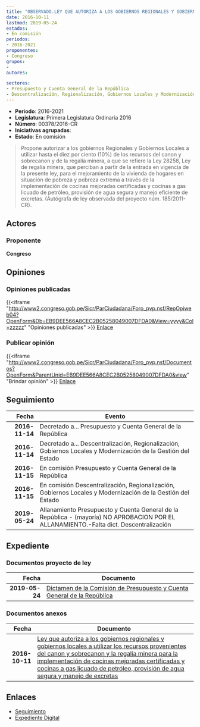 ```yaml
---
title: "OBSERVADO.LEY QUE AUTORIZA A LOS GOBIERNOS REGIONALES Y GOBIERNOS LOCALES E UTLIZAR LOS RECURSOS PROVENIENTES DEL CANON Y SOBRECANON Y LA REGALÍA MINERA PARA LA IMPLEMENTACIÓN DE COCINAS MEJORADAS CERTIFICADAS Y COCINAS A GAS LICUADO DE PETRÓLEO, PROVISIÓN DE AGUA SEGURA Y MANEJO DE EXCRETAS."
date: 2016-10-11
lastmod: 2019-05-24
estados:
- En comisión
periodos:
- 2016-2021
proponentes:
- Congreso
grupos:
- 
autores:

sectores:
- Presupuesto y Cuenta General de la República
- Descentralización, Regionalización, Gobiernos Locales y Modernización de la Gestión del Estado
---
```

- **Periodo**: 2016-2021
- **Legislatura**: Primera Legislatura Ordinaria 2016
- **Número**: 00378/2016-CR
- **Iniciativas agrupadas**: 
- **Estado**: En comisión

> Propone autorizar a los gobiernos Regionales y Gobiernos Locales a utilizar hasta el diez por ciento (10%) de los recursos del canon y sobrecanon y de la regalía minera, a que se refiere la Ley 28258, Ley de regalía minera, que perciban a partir de la entrada en vigencia de la presente ley, para el mejoramiento de la vivienda de hogares en situación de pobreza y pobreza extrema a través de la implementación de cocinas mejoradas certificadas y cocinas a gas licuado de petróleo, provisión de agua segura y manejo eficiente de excretas. (Autógrafa de ley observada del proyecto núm. 185/2011-CR).


## Actores

### Proponente

**Congreso**

## Opiniones

### Opiniones publicadas

{{<iframe "http://www2.congreso.gob.pe/Sicr/ParCiudadana/Foro_pvp.nsf/RepOpiweb04?OpenForm&Db=EB9DEE566A8CEC2B05258049007DFDA0&View=yyyy&Col=zzzzz" "Opiniones publicadas" >}}
[Enlace](http://www2.congreso.gob.pe/Sicr/ParCiudadana/Foro_pvp.nsf/RepOpiweb04?OpenForm&Db=EB9DEE566A8CEC2B05258049007DFDA0&View=yyyy&Col=zzzzz)

### Publicar opinión

{{<iframe "http://www2.congreso.gob.pe/Sicr/ParCiudadana/Foro_pvp.nsf/Documentos?OpenForm&ParentUnid=EB9DEE566A8CEC2B05258049007DFDA0&view" "Brindar opinión" >}}
[Enlace](http://www2.congreso.gob.pe/Sicr/ParCiudadana/Foro_pvp.nsf/Documentos?OpenForm&ParentUnid=EB9DEE566A8CEC2B05258049007DFDA0&view)


## Seguimiento

| Fecha | Evento |
|------:|--------|
| **2016-11-14** | Decretado a... Presupuesto y Cuenta General de la República |
| **2016-11-14** | Decretado a... Descentralización, Regionalización, Gobiernos Locales y Modernización de la Gestión del Estado |
| **2016-11-15** | En comisión Presupuesto y Cuenta General de la República |
| **2016-11-15** | En comisión Descentralización, Regionalización, Gobiernos Locales y Modernización de la Gestión del Estado |
| **2019-05-24** | Allanamiento Presupuesto y Cuenta General de la República - (mayoría) NO APROBACION POR EL ALLANAMIENTO.-Falta dict. Descentralización |

## Expediente

### Documentos proyecto de ley

| Fecha | Documento |
|------:|-----------|
| **2019-05-24** | [Dictamen de la Comisión de Presupuesto y Cuenta General de la República](http://www.leyes.congreso.gob.pe/Documentos/2016_2021/Dictamenes/Proyectos_de_Ley/00378DC17MAY20190524.pdf) |

### Documentos anexos

| Fecha | Documento |
|------:|-----------|
| **2016-10-11** | [Ley que autoriza a los gobiernos regionales y gobiernos locales a utilizar los recursos provenientes del canon y sobrecanon y la regalía minera para la implementación de cocinas mejoradas certificadas y cocinas a gas licuado de petróleo, provisión de agua segura y manejo de excretas](http://www.leyes.congreso.gob.pe/Documentos/2016_2021/Proyectos_de_Ley_y_de_Resoluciones_Legislativas/PL0037820161011.pdf) |

## Enlaces

- [Seguimiento](http://www2.congreso.gob.pe/Sicr/TraDocEstProc/CLProLey2016.nsf/f7fff46988ca05b1052578e100829cc7/f9e30410edab3cb50525804a006032f8?OpenDocument)
- [Expediente Digital](http://www2.congreso.gob.pe/Sicr/TraDocEstProc/CLProLey2016.nsf/f7fff46988ca05b1052578e100829cc7/f9e30410edab3cb50525804a006032f8?OpenDocument&Click=05257FB7005EB655.eb71d0cf91d8294e05256cdf006b5706/$Body/0.1C6C)

